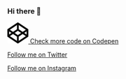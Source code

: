 <link href="style.css" rel="stylesheet"></link>

### Hi there 👋

<!-- ![Banner](https://github.com/kmhmubin/kmhmubin/blob/master/GitHub-Profile-Cover.jpg) -->


[ ![Codepen logo](codepen.svg) Check more code on Codepen](  https://codepen.io/tomhermans/)

[Follow me on Twitter](https://mobile.twitter.com/tomhermans)

<!-- <svg xmlns="http://www.w3.org/2000/svg" width="48" height="40" viewBox="0 0 48 40"><path d="M48 4.735a19.235 19.235 0 01-5.655 1.59A10.076 10.076 0 0046.675.74a19.395 19.395 0 01-6.257 2.447C38.627 1.225 36.066 0 33.231 0c-5.435 0-9.844 4.521-9.844 10.098 0 .791.085 1.56.254 2.3-8.185-.423-15.44-4.438-20.3-10.555a10.281 10.281 0 00-1.332 5.082c0 3.502 1.738 6.593 4.38 8.405a9.668 9.668 0 01-4.462-1.26v.124c0 4.894 3.395 8.977 7.903 9.901a9.39 9.39 0 01-2.595.356 9.523 9.523 0 01-1.854-.18c1.254 4.01 4.888 6.932 9.199 7.01-3.37 2.71-7.618 4.325-12.23 4.325-.795 0-1.58-.047-2.35-.139C4.359 38.327 9.537 40 15.096 40c18.115 0 28.019-15.385 28.019-28.73 0-.439-.009-.878-.026-1.308A20.211 20.211 0 0048 4.735" fill="#00AAEC" fill-rule="evenodd"/></svg> -->

[Follow me on Instagram](https://www.instagram.com/tomhermans1/)
<!-- <svg xmlns="http://www.w3.org/2000/svg" viewBox="0 0 16 16"><linearGradient id="a" gradientUnits="userSpaceOnUse" x1="1.464" y1="14.536" x2="14.536" y2="1.464"><stop offset="0" stop-color="#FFC107"/><stop offset=".507" stop-color="#F44336"/><stop offset=".99" stop-color="#9C27B0"/></linearGradient><path d="M11 0H5a5 5 0 00-5 5v6a5 5 0 005 5h6a5 5 0 005-5V5a5 5 0 00-5-5zm3.5 11c0 1.93-1.57 3.5-3.5 3.5H5c-1.93 0-3.5-1.57-3.5-3.5V5c0-1.93 1.57-3.5 3.5-3.5h6c1.93 0 3.5 1.57 3.5 3.5v6z" fill="url(#a)"/><linearGradient id="b" gradientUnits="userSpaceOnUse" x1="5.172" y1="10.828" x2="10.828" y2="5.172"><stop offset="0" stop-color="#FFC107"/><stop offset=".507" stop-color="#F44336"/><stop offset=".99" stop-color="#9C27B0"/></linearGradient><path d="M8 4a4 4 0 100 8 4 4 0 000-8zm0 6.5A2.503 2.503 0 015.5 8c0-1.379 1.122-2.5 2.5-2.5s2.5 1.121 2.5 2.5c0 1.378-1.122 2.5-2.5 2.5z" fill="url(#b)"/><linearGradient id="c" gradientUnits="userSpaceOnUse" x1="11.923" y1="4.077" x2="12.677" y2="3.323"><stop offset="0" stop-color="#FFC107"/><stop offset=".507" stop-color="#F44336"/><stop offset=".99" stop-color="#9C27B0"/></linearGradient><circle cx="12.3" cy="3.7" r=".533" fill="url(#c)"/></svg> -->




<!--
**tomhermans/tomhermans** is a ✨ _special_ ✨ repository because its `README.md` (this file) appears on your GitHub profile.

Here are some ideas to get you started:

- 🔭 I’m currently working on ...
- 🌱 I’m currently learning ...
- 👯 I’m looking to collaborate on ...
- 🤔 I’m looking for help with ...
- 💬 Ask me about ...
- 📫 How to reach me: ...
- 😄 Pronouns: ...
- ⚡ Fun fact: ...
-->
